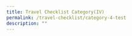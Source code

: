```yaml
---
title: Travel Checklist Category(IV)
permalink: /travel-checklist/category-4-test
description: ""
---
```


